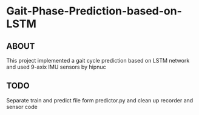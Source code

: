 # Gait-Phase-Prediction-based-on-LSTM

## ABOUT
This project implemented a gait cycle prediction based on LSTM network and used 9-axix IMU sensors by hipnuc

## TODO

Separate train and predict file form predictor.py and clean up recorder and sensor code
